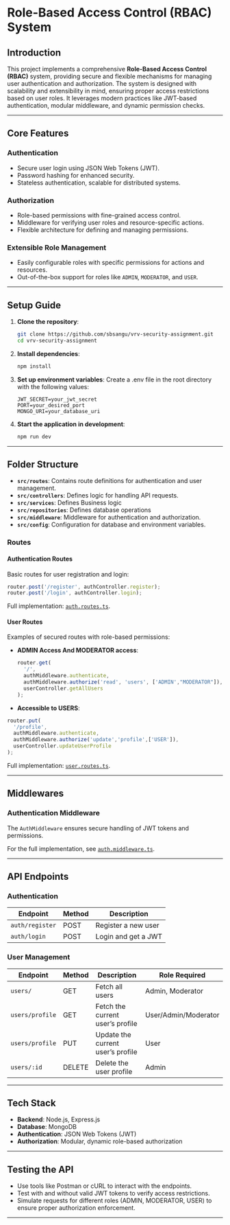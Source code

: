 # **Role-Based Access Control (RBAC) System**

## **Introduction**

This project implements a comprehensive **Role-Based Access Control (RBAC)** system, providing secure and flexible mechanisms for managing user authentication and authorization. The system is designed with scalability and extensibility in mind, ensuring proper access restrictions based on user roles. It leverages modern practices like JWT-based authentication, modular middleware, and dynamic permission checks.

---

## **Core Features**

### **Authentication**
- Secure user login using JSON Web Tokens (JWT).
- Password hashing for enhanced security.
- Stateless authentication, scalable for distributed systems.

### **Authorization**
- Role-based permissions with fine-grained access control.
- Middleware for verifying user roles and resource-specific actions.
- Flexible architecture for defining and managing permissions.

### **Extensible Role Management**
- Easily configurable roles with specific permissions for actions and resources.
- Out-of-the-box support for roles like `ADMIN`, `MODERATOR`, and `USER`.

---

## **Setup Guide**

1. **Clone the repository**:
   ```bash
   git clone https://github.com/sbsangu/vrv-security-assignment.git
   cd vrv-security-assignment
   ```

2. **Install dependencies**:
   ```bash
   npm install
   ```

3. **Set up environment variables**:
   Create a .env file in the root directory with the following values:
     ```env
    JWT_SECRET=your_jwt_secret
    PORT=your_desired_port
    MONGO_URI=your_database_uri

     ```

4. **Start the application  in development**:
   ```bash
   npm run dev
   ```

---

## Folder Structure

- **`src/routes`**: Contains route definitions for authentication and user management.
- **`src/controllers`**: Defines logic for handling API requests.
- **`src/services`**: Defines Business logic 
- **`src/repositories`**: Defines database operations
- **`src/middleware`**: Middleware for authentication and authorization.
- **`src/config`**: Configuration for database and environment variables.


### **Routes**

#### **Authentication Routes**
Basic routes for user registration and login:

```typescript
router.post('/register', authController.register);
router.post('/login', authController.login);
```

Full implementation: [`auth.routes.ts`](src/routes/v1/auth.routes.ts).

#### **User Routes**
Examples of secured routes with role-based permissions:

- **ADMIN Access And MODERATOR access**:
  ```typescript
  router.get(
    '/',
    authMiddleware.authenticate,
    authMiddleware.authorize('read', 'users', ['ADMIN',"MODERATOR"]),
    userController.getAllUsers
  );
  ```

 - **Accessible to USERS**:
  ```typescript
  router.put(
    '/profile',
    authMiddleware.authenticate,
    authMiddleware.authorize('update','profile',['USER']),
    userController.updateUserProfile
  );
  ```


Full implementation: [`user.routes.ts`](src/routes/v1/user.routes.ts).

---

## **Middlewares**

### **Authentication Middleware**
The `AuthMiddleware` ensures secure handling of JWT tokens and permissions. 

For the full implementation, see [`auth.middleware.ts`](src/middleware/auth.middleware.ts).

---

## **API Endpoints**

### **Authentication**
| Endpoint     | Method | Description        |
|--------------|--------|--------------------|
| `auth/register`  | POST   | Register a new user|
| `auth/login`     | POST   | Login and get a JWT|

### **User Management**
| Endpoint         | Method | Description                        | Role Required |
|------------------|--------|------------------------------------|---------------|
|    `users/`      | GET    | Fetch all users                   | Admin, Moderator |
|  `users/profile` | GET    | Fetch the current user’s profile  |User/Admin/Moderator|
|  `users/profile` | PUT    | Update the current user’s profile | User           |
|    `users/:id`   | DELETE |   Delete the user profile         | Admin          |
---

## **Tech Stack**

- **Backend**: Node.js, Express.js
- **Database**: MongoDB 
- **Authentication**: JSON Web Tokens (JWT)
- **Authorization**: Modular, dynamic role-based authorization


---

## **Testing the API**

- Use tools like Postman or cURL to interact with the endpoints.
- Test with and without valid JWT tokens to verify access restrictions.
- Simulate requests for different roles (ADMIN, MODERATOR, USER) to ensure proper authorization enforcement.

---

